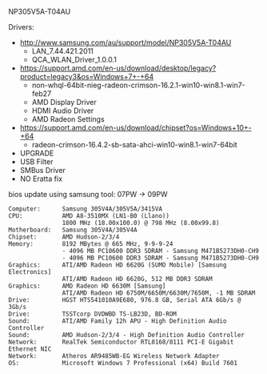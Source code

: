 NP305V5A-T04AU

Drivers:
- http://www.samsung.com/au/support/model/NP305V5A-T04AU
    - LAN_7.44.421.2011
    - QCA_WLAN_Driver_1.0.0.1
- https://support.amd.com/en-us/download/desktop/legacy?product=legacy3&os=Windows+7+-+64
    - non-whql-64bit-nieg-radeon-crimson-16.2.1-win10-win8.1-win7-feb27
    - AMD Display Driver
    - HDMI Audio Driver
    - AMD Radeon Settings
- https://support.amd.com/en-us/download/chipset?os=Windows+10+-+64
    - radeon-crimson-16.4.2-sb-sata-ahci-win10-win8.1-win7-64bit
 - UPGRADE
 - USB Filter
 - SMBus Driver
 - NO Eratta fix

bios update using samsung tool:
07PW -> 09PW
```
Computer:      Samsung 305V4A/305V5A/3415VA
CPU:           AMD A8-3510MX (LN1-B0 (Llano))
               1800 MHz (18.00x100.0) @ 798 MHz (8.00x99.8)
Motherboard:   Samsung 305V4A/305V4A
Chipset:       AMD Hudson-2/3/4
Memory:        8192 MBytes @ 665 MHz, 9-9-9-24
               - 4096 MB PC10600 DDR3 SDRAM - Samsung M471B5273DH0-CH9
               - 4096 MB PC10600 DDR3 SDRAM - Samsung M471B5273DH0-CH9
Graphics:      ATI/AMD Radeon HD 6620G (SUMO Mobile) [Samsung Electronics]
               ATI/AMD Radeon HD 6620G, 512 MB DDR3 SDRAM
Graphics:      AMD Radeon HD 6630M [Samsung]
               ATI/AMD Radeon HD 6750M/6650M/6630M/7650M, -1 MB SDRAM
Drive:         HGST HTS541010A9E680, 976.8 GB, Serial ATA 6Gb/s @ 3Gb/s
Drive:         TSSTcorp DVDWBD TS-LB23D, BD-ROM
Sound:         ATI/AMD Family 12h APU - High Definition Audio Controller
Sound:         AMD Hudson-2/3/4 - High Definition Audio Controller
Network:       RealTek Semiconductor RTL8168/8111 PCI-E Gigabit Ethernet NIC
Network:       Atheros AR9485WB-EG Wireless Network Adapter
OS:            Microsoft Windows 7 Professional (x64) Build 7601
```
